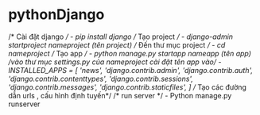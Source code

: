 # pythonDjango
/* Cài đặt django */
	- pip install django
/* Tạo project */
	- django-admin startproject nameproject (tên project)
/* Đến thư mục project */
	- cd nameproject
/* Tạo app */
	- python manage.py startapp nameapp (tên app)
/*vào thư mục settings.py của nameproject cài đặt tên app vào*/
	- INSTALLED_APPS = [
		'news',
		'django.contrib.admin',
		'django.contrib.auth',
		'django.contrib.contenttypes',
		'django.contrib.sessions',
		'django.contrib.messages',
		'django.contrib.staticfiles',
	]
/* Tạo các đường dẫn urls , cấu hình định tuyến*/
/* run server */
	- Python manage.py runserver

